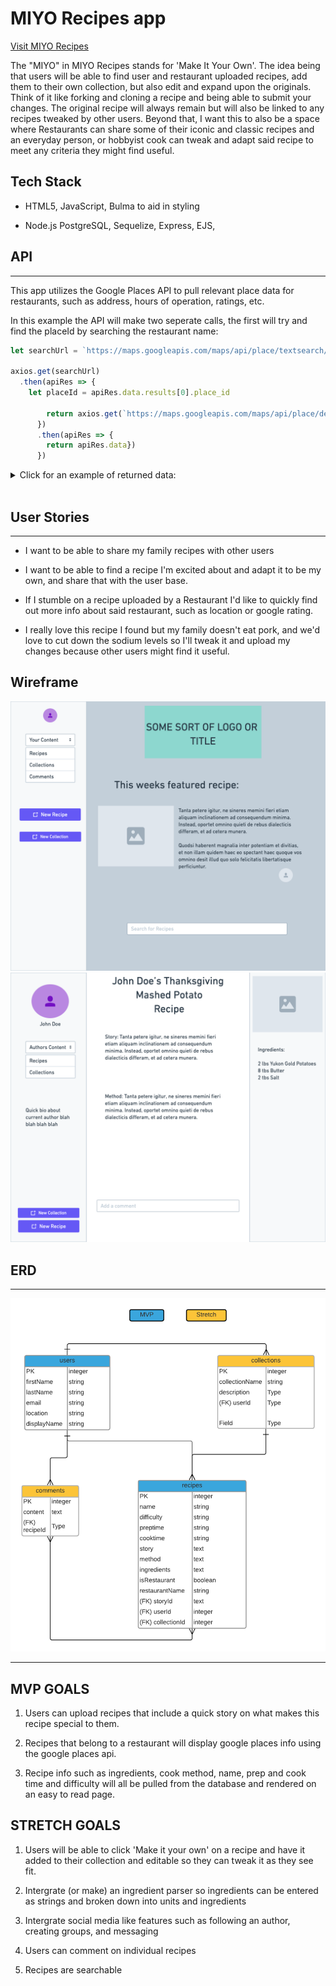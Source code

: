 # MIYO Recipes app

<a href="https://miyo-recipes.herokuapp.com/">Visit MIYO Recipes</a>

The "MIYO" in MIYO Recipes stands for 'Make It Your Own'. The idea being that users will be able to find user and restaurant uploaded recipes, add them to their own collection, but also edit and expand upon the originals. Think of it like forking and cloning a recipe and being able to submit your changes. The original recipe will always remain but will also be linked to any recipes tweaked by other users. Beyond that, I want this to also be a space where Restaurants can share some of their iconic and classic recipes and an everyday person, or hobbyist cook can tweak and adapt said recipe to meet any criteria they might find useful. 


## Tech Stack

* HTML5, JavaScript, Bulma to aid in styling

 * Node.js PostgreSQL, Sequelize, Express, EJS, 

 ## API

 --- 

This app utilizes the Google Places API to pull relevant place data for restaurants, such as address, hours of operation, ratings, etc.

In this example the API will make two seperate calls, the first will try and find the placeId by searching the restaurant name:

```js
let searchUrl = `https://maps.googleapis.com/maps/api/place/textsearch/json?query=${restaurantName}&key=${YOURAPIKEY}`
 
axios.get(searchUrl)
  .then(apiRes => {
    let placeId = apiRes.data.results[0].place_id

        return axios.get(`https://maps.googleapis.com/maps/api/place/details/json?place_id=${placeId}&key=${YOURAPIKEY}`)
      })
      .then(apiRes => {
        return apiRes.data})
      }) 
```

<details>
<summary>Click for an example of returned data: </summary>

```
{
  "html_attributions": [],
  "result":
    {
      "address_components":
        [
          { "long_name": "48", "short_name": "48", "types": ["street_number"] },
          {
            "long_name": "Pirrama Road",
            "short_name": "Pirrama Rd",
            "types": ["route"],
          },
          {
            "long_name": "Pyrmont",
            "short_name": "Pyrmont",
            "types": ["locality", "political"],
          },
          {
            "long_name": "Council of the City of Sydney",
            "short_name": "Sydney",
            "types": ["administrative_area_level_2", "political"],
          },
          {
            "long_name": "New South Wales",
            "short_name": "NSW",
            "types": ["administrative_area_level_1", "political"],
          },
          {
            "long_name": "Australia",
            "short_name": "AU",
            "types": ["country", "political"],
          },
          {
            "long_name": "2009",
            "short_name": "2009",
            "types": ["postal_code"],
          },
        ],
      "adr_address": '<span class="street-address">48 Pirrama Rd</span>, <span class="locality">Pyrmont</span> <span class="region">NSW</span> <span class="postal-code">2009</span>, <span class="country-name">Australia</span>',
      "business_status": "OPERATIONAL",
      "formatted_address": "48 Pirrama Rd, Pyrmont NSW 2009, Australia",
      "formatted_phone_number": "(02) 9374 4000",
      "geometry":
        {
          "location": { "lat": -33.866489, "lng": 151.1958561 },
          "viewport":
            {
              "northeast":
                { "lat": -33.8655112697085, "lng": 151.1971156302915 },
              "southwest":
                { "lat": -33.86820923029149, "lng": 151.1944176697085 },
            },
        },
      "icon": "https://maps.gstatic.com/mapfiles/place_api/icons/v1/png_71/generic_business-71.png",
      "icon_background_color": "#7B9EB0",
      "icon_mask_base_uri": "https://maps.gstatic.com/mapfiles/place_api/icons/v1/png_71/generic_pinlet",
      "international_phone_number": "+61 2 9374 4000",
      "name": "Google Workplace 6",
      "opening_hours":
        {
          "open_now": false,
          "periods":
            [
              {
                "close": { "day": 1, "time": "1700" },
                "open": { "day": 1, "time": "0900" },
              },
              {
                "close": { "day": 2, "time": "1700" },
                "open": { "day": 2, "time": "0900" },
              },
              {
                "close": { "day": 3, "time": "1700" },
                "open": { "day": 3, "time": "0900" },
              },
              {
                "close": { "day": 4, "time": "1700" },
                "open": { "day": 4, "time": "0900" },
              },
              {
                "close": { "day": 5, "time": "1700" },
                "open": { "day": 5, "time": "0900" },
              },
            ],
          "weekday_text":
            [
              "Monday: 9:00 AM – 5:00 PM",
              "Tuesday: 9:00 AM – 5:00 PM",
              "Wednesday: 9:00 AM – 5:00 PM",
              "Thursday: 9:00 AM – 5:00 PM",
              "Friday: 9:00 AM – 5:00 PM",
              "Saturday: Closed",
              "Sunday: Closed",
            ],
        },
      "photos":
        [
          {
            "height": 3024,
            "html_attributions":
              [
                '<a href="https://maps.google.com/maps/contrib/105067373811767106297">Shaun Craig</a>',
              ],
            "photo_reference": "Aap_uECTSiFbO2Qg81vEQkbLMh4wHhilVWH4l3oNCqj2NHeTK0VUey6lTn_jhUfeKUubL8aWmhl_nx3ilV-dZqeIlyaS-q6Oo_UNn-aUjy1JSrKzZxjBwCEp0dZi8WyS_0dooU2C-oR0gZRjNK14dbwqto2E8g2c9upoiJPQTWNoqYtgbdoa",
            "width": 4032,
          },
          {
            "height": 3264,
            "html_attributions":
              [
                '<a href="https://maps.google.com/maps/contrib/102493344958625549078">Heyang Li</a>',
              ],
            "photo_reference": "Aap_uEATBbKi76kbA2OColmGnmruSknqNKhf4kMJX_YlCXvQaWJhSqkSdkDxF3hmoyAJk1slQrG8TmZwsO7FkzAQQ0x1tIknYf-v0O01LWIQbva9EyuQUyYXALJNAr7ixCKBMjyKywQqfGZRNVbEfSqIxUrTG4HZDx9VRe1sAMydadUyuUXs",
            "width": 4912,
          },
          {
            "height": 1836,
            "html_attributions":
              [
                '<a href="https://maps.google.com/maps/contrib/116807455538142476628">Anand Ema</a>',
              ],
            "photo_reference": "Aap_uECyuzfnLNlfA5ioL01LpmwUfDsjM398AT8Ysd6qrGTwevk1OT44jsw8a0dsNQX8rPA5Pmt6A0mWGh4p2J4e1dFgifnWGN17Pn8QgUmKcGlXUJFZKfqp5hQmfvtjqPBMBtmZ3oMIq8sX1DCHpcVx-DZI3Pt0iXMyFDPmfnrjarPIj9YW",
            "width": 3264,
          },
          {
            "height": 3024,
            "html_attributions":
              [
                '<a href="https://maps.google.com/maps/contrib/115886271727815775491">Anthony Huynh</a>',
              ],
            "photo_reference": "Aap_uEDW89cNhv_xXN124XRb451wdOwLJ1LTIuZ-ESOHr3g9NyXqeBLjy4O0xhRP6xCt0pt62aJi7fkCrc_Xy3t-UYU1nSZoOfs9z1fR7ICFTxOBHJzjxQACA45SRu99iSw5bbvFgPODXfViTwNzz81R6rMs39dRqTNmk9sYq5nss_2GOkFm",
            "width": 4032,
          },
          {
            "height": 3024,
            "html_attributions":
              [
                '<a href="https://maps.google.com/maps/contrib/102939237947063969663">Jasen Baker</a>',
              ],
            "photo_reference": "Aap_uEBNxWNbur6GObqQuIDMflRwEM79ItI4d3Fpgg_hn5fAljaTu40e47VAaT5TTBVoxRJ2tKIbUhhpUo-VDMxHd2nHE4QtrQntp8x5ddBZudB8Re7xdi3aUaQOGw7SWqFh6WwhRY6gYQ3EYK98pH6VNF5_-Bu005dd0W9ldyyjXBfz4S6T",
            "width": 4032,
          },
          {
            "height": 3024,
            "html_attributions":
              [
                '<a href="https://maps.google.com/maps/contrib/100678816592586275978">Jeremy Hsiao</a>',
              ],
            "photo_reference": "Aap_uEAKW4dw7yC3vl6QWIu1vx5hIUHTkjccM4K-za6_zRgwxFzlWxAFJ9M7HlCyMfasQH_fC2c0hY9AZh0z8vZd_pB5xTFDbLZrDq6PayaXME6Y2vgGrSgHOSCtYC2vDODT4Q-_TCBgWfBT0CYfHOE9tMpZWrH1KT6u-Zv3NYBbXa3ssyrk",
            "width": 4032,
          },
          {
            "height": 3024,
            "html_attributions":
              [
                '<a href="https://maps.google.com/maps/contrib/100678816592586275978">Jeremy Hsiao</a>',
              ],
            "photo_reference": "Aap_uEACMvdbZdKXZP4E9aOw9eeoBVbKsQh0TcbYzqRiUzZkAx09ykX2r5gf66d5n5KzqmUBGdHavSpHye_-ZKpp2UeMuufmx6vwWx9sQtVXDZ5uI6O0yg29BorK5KHzxWqahAFuJRLHOmaYSwwnno318UrR5alb-zFXqeuNpa95e_sn0YW4",
            "width": 4032,
          },
          {
            "height": 3036,
            "html_attributions":
              [
                '<a href="https://maps.google.com/maps/contrib/100482974853389838438">Mark Vozzo</a>',
              ],
            "photo_reference": "Aap_uEBE3MuFrsb-nu8po-FsX1zvFatDzSzY1asoBtu6EAQbcukr843rJm7gpI8loe0c_WBAUv4XmnWwhj4U0HHx8Ka5WAKgQBUZGI-XMO1UP44bwMo0Q5XqjyfWwsIgzBJbYftFY-YA_7FEVPMHqgIHkK_weWkW7Gn95gILlM1En0LJUJH6",
            "width": 4048,
          },
          {
            "height": 498,
            "html_attributions":
              [
                '<a href="https://maps.google.com/maps/contrib/103245129386449712319">Simon TestOne</a>',
              ],
            "photo_reference": "Aap_uEBe5dY4U34xvY4zH0xCl2pAXyJI3IDrVs8AJFZG9sC7qcGeZ_T56RwJ8avcGJI7iT7WvRytV1vMOFaQfTUx5R8fWZwPaHBqqKSskEDJ7zZKJ0dsPR5y00HNJrdxwZ1d2ND8pjfaTenKF71hsBkULePjqxgqrsZqyNEu2e7ogM1giNqz",
            "width": 750,
          },
          {
            "height": 3024,
            "html_attributions":
              [
                '<a href="https://maps.google.com/maps/contrib/104578111747260232633">Raymond LAM</a>',
              ],
            "photo_reference": "Aap_uEDZINRC-TvNlABT-VOU8Ae5iyofoml1D5woUCn-K1WT9O-_o-y-0cTNIJHhYv96aUEH8ZWRBO2b08ct1OBk9CbcKqL6A_Se9mcUNGG105gXGVb-qbCwLKUL4DCF-age8wMzJaUm3P_NE48WJJrLiWd19L2I3xAQUv--PL7jw4wXCZEa",
            "width": 4032,
          },
        ],
      "place_id": "ChIJN1t_tDeuEmsRUsoyG83frY4",
      "plus_code":
        {
          "compound_code": "45MW+C8 Pyrmont NSW, Australia",
          "global_code": "4RRH45MW+C8",
        },
      "rating": 4.1,
      "reference": "ChIJN1t_tDeuEmsRUsoyG83frY4",
      "reviews":
        [
          {
            "author_name": "Mark Smith (Mark ZZZ Smith)",
            "author_url": "https://www.google.com/maps/contrib/109015045837507592030/reviews",
            "language": "en",
            "profile_photo_url": "https://lh3.googleusercontent.com/a-/AOh14Gi-thk-CV41Ymw9Udvr0O5WL8Iguf9HYAKKyEWDxw=s128-c0x00000000-cc-rp-mo",
            "rating": 5,
            "relative_time_description": "a year ago",
            "text": "Great place to visit, cafeteria great. Also has a good toilet.",
            "time": 1589072760,
          },
          {
            "author_name": "Agent Cliff (The Mediator)",
            "author_url": "https://www.google.com/maps/contrib/100253428394439543029/reviews",
            "language": "en",
            "profile_photo_url": "https://lh3.googleusercontent.com/a-/AOh14GhSLTmC1QVzI8oXWkDvqv_fTq1Xmm7_gM2udfRlbw=s128-c0x00000000-cc-rp-mo-ba3",
            "rating": 4,
            "relative_time_description": "5 months ago",
            "text": "Had an office tour here a few years ago and absolutely loved the look of it , as an AV person I was very impressed with the meeting rooms and loved the themes. Most of the staff were generally friendly and I was offered a range of different waters when waiting at reception.\n\nThe office is beautifully designed, onsite chef cooked a pretty alright lunch, staff interviewing as well were quite friendly and knew to be precise for technical interviews. I’d like to come back again one day for another tour just to see how it’s all going :)",
            "time": 1614291725,
          },
          {
            "author_name": "Xavier Le Baron",
            "author_url": "https://www.google.com/maps/contrib/104602961630797902494/reviews",
            "language": "en",
            "profile_photo_url": "https://lh3.googleusercontent.com/a-/AOh14GhbuCpv4_XNH8EWPZoGFwgWjiCQvCcVYiwJNxnMIPs=s128-c0x00000000-cc-rp-mo-ba4",
            "rating": 5,
            "relative_time_description": "3 months ago",
            "text": "Possibly the best office in Sydney? :)\nWhat an amazing place to work at!",
            "time": 1618388082,
          },
          {
            "author_name": "Binod Mainali",
            "author_url": "https://www.google.com/maps/contrib/110005203185645729740/reviews",
            "language": "en",
            "profile_photo_url": "https://lh3.googleusercontent.com/a-/AOh14GitXX8rr6uxnCeLo4Kwd_UKm7ctfOYH9r7tcocqeg=s128-c0x00000000-cc-rp-mo",
            "rating": 1,
            "relative_time_description": "6 months ago",
            "text": "I had some problem with google account, there is no way to contact google customer service. The only people i can contact to is the google ad Team. Google only cares about its ad what a selfish tech. There is not even a live chat, my password linked with google is compromised but there is no one to talk to. the 1800 no is a useless no or even the no provided at this store is useless. Google support only asks to send a feedback of the problem and nothing else. I had sent it but its been more than a month no one has contacted still. Such a selfish, greedy billionaire tech giant. Cant believe, even a small struggling bussiness has someone to chat to. Such a low pathetic moral of google . Humanity will not be too long if our biggest tech are surround by just greed of $$$$$$....Shame on you # greedygoogle#greedysundarpichai#Australiagoogletaxloot.",
            "time": 1611295578,
          },
          {
            "author_name": "doug cliff",
            "author_url": "https://www.google.com/maps/contrib/114222669528052367599/reviews",
            "language": "en",
            "profile_photo_url": "https://lh3.googleusercontent.com/a-/AOh14Gjbd1ELb3S4E0R10kvV2h9EtBuME8xb9yWbtXa3qyU=s128-c0x00000000-cc-rp-mo-ba6",
            "rating": 4,
            "relative_time_description": "7 months ago",
            "text": "It appears from reading the reviews that Google in not too good at talking to people on the phone. I guess when you are as big as they are they can do what they want as there is not really another alternative. I use their services such as maps and mail but also contribute a lot of data such as photo’s and reviews. I was under the impression that what I was doing was helping others in the community. I had not realised that google could pick and choose who used these services and can block out any one out they don’t like. I was very upset when they black baned some Chinese manufactures who are making really good products. I had also not realised that Google is a slave to any crazy president that gets into power. Anyway I will keep using  their products as they are good and hope that one day they will be available for all to use.",
            "time": 1608012004,
          },
        ],
      "types": ["point_of_interest", "establishment"],
      "url": "https://maps.google.com/?cid=10281119596374313554",
      "user_ratings_total": 932,
      "utc_offset": 600,
      "vicinity": "48 Pirrama Road, Pyrmont",
      "website": "http://google.com/",
    },
  "status": "OK",
}
```
</details>


</br>

## User Stories
---

* I want to be able to share my family recipes with other users

* I want to be able to find a recipe I'm excited about and adapt it to be my own, and share that with the user base.

* If I stumble on a recipe uploaded by a Restaurant I'd like to quickly find out more info about said restaurant, such as location or google rating. 

* I really love this recipe I found but my family doesn't eat pork, and we'd love to cut down the sodium levels so I'll tweak it and upload my changes because other users might find it useful. 

## Wireframe

<img src="images/wireframe1.png">
<img src="images/wireframe2.png">


## ERD
---
<img src="images/ERD.png">

---


## MVP GOALS

1. Users can upload recipes that include a quick story on what makes this recipe special to them.

2. Recipes that belong to a restaurant will display google places info using the google places api. 

3. Recipe info such as ingredients, cook method, name, prep and cook time and difficulty will all be pulled from the database and rendered on an easy to read page. 

## STRETCH GOALS

1. Users will be able to click 'Make it your own' on a recipe and have it added to their collection and editable so they can tweak it as they see fit. 

1. Intergrate (or make) an ingredient parser so ingredients can be entered as strings and broken down into units and ingredients 

2. Intergrate social media like features such as following an author, creating groups, and messaging 

3. Users can comment on individual recipes 

4. Recipes are searchable




